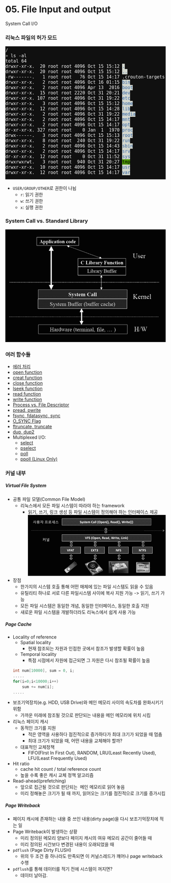 # 05. File Input and output
System Call I/O  

### 리눅스 파일의 허가 모드
![ls](./ls.png?raw=true "ls")  
* `USER/GROUP/OTHER`로 권한이 나뉨  
	* `r`: 읽기 권한  
	* `w`: 쓰기 권한  
	* `x`: 실행 권한  

### System Call vs. Standard Library
![system_call](./system_call.png?raw=true "system_call")

### 여러 함수들 
* [에러 처리](./perror_stderror "에러 처리")
* [open function](./open "open function")
* [creat function](./creat "creat function")
* [close function](./close "close function")
* [lseek function](./lseek "lseek function")
* [read function](./read "read function")
* [write function](./write "write function")
* [Process vs. File Descriptor](./read/README.md "Process vs. File Descriptor")
* [pread, pwrite](./pread_pwrite "pread, pwrite")
* [fsync, fdatasync, sync](./fsync_fdatasync_sync "fsync, fdatasync, sync")
* [O_SYNC Flag](./fsync_fdatasync_sync/README.md "O_SYNC Flag")
* [ftruncate, truncate](./ftruncate_truncate "ftruncate, truncate")
* [dup, dup2](./dup_dup2 "dup, dup2")
* Multiplexed I/O:
  * [select](./select "select")
  * [pselect](./pselect "pselect")
  * [poll](./poll "poll")
  * [ppoll (Linux Only)](./ppoll "ppoll")

### 커널 내부
##### Virtual File System
* 공통 파일 모델(Common File Model)  
	* 리눅스에서 모든 파일 시스템이 따라야 하는 framework
		* 읽기, 쓰기, 링크 생성 등 파일 시스템이 정의해야 하는 인터페이스 제공  
		![vfs](./vfs.png?raw=true "vfs")  
* 장점  
	* 한가지의 시스템 호출 통해 어떤 매체에 있는 파일 시스템도 읽을 수 있음  
	* 유틸리티 하나로 서로 다른 파일시스템 사이에 복사 지원 가능 -> 읽기, 쓰기 가능  
	* 모든 파일 시스템은 동일한 개념, 동일한 인터페이스, 동일한 호출 지원  
	* 새로운 파일 시스템을 개발하더라도 리눅스에서 쉽게 사용 가능
##### Page Cache
* Locality of reference  
	* Spatial locality  
		* 현재 참조되는 자원과 인접한 곳에서 참조가 발생할 확률이 높음
	* Temporal locality  
		* 특점 시점에서 자원에 접근되면 그 자원은 다시 참조될 확률이 높음  
    ```c
	int num[10000], sum = 0, i;  
   	.....  
    for(i=0;i<10000;i++)  
        sum += num[i];  
    .....  
    ```
* 보조기억장치(e.g. HDD, USB Drive)와 메인 메모리 사이의 속도차를 완화시키기 위함
	* 가까운 미래에 참조될 것으로 판단되는 내용을 메인 메모리에 위치 시킴
* 리눅스 페이지 캐시
	* 동적인 크기를 지원
		* 적은 영역을 사용하다 점진적으로 증가하다가 최대 크기가 되었을 때 멈춤
		* 최대 크기가 되었을 때, 어떤 내용을 교체해야 할까?
	* 대표적인 교체정책
		* FIFO(FIrst In First Out), RANDOM, LRU(Least Recently Used), LFU(Least Frequently Used)  
* Hit ratio
	* cache hit count / total reference count
	* 높을 수록 좋은 캐시 교체 정책 알고리즘
* Read-ahead(prefetching)
	* 앞으로 접근될 것으로 판단되는  메인 메모리로 읽어 놓음
	* 미리 정해놓은 크기가 될 때 까지, 읽어오는 크기를 점진적으로 크기를 증가시킴
##### Page Writeback
* 페이지 캐시에 존재하는 내용 중 쓰인 내용(dirty page)을 다시 보조기억장치에 적는 일
* Page Writeback이 발생하는 상황
	* 미리 정의된 메모리 양보다 페이지 캐시의 여유 메모리 공간이 줄어들 때
	* 미리 정의된 시간보다 변경된 내용이 오래되었을 때
* `pdflush` (Page Dirty FLUSH)
	* 위의 두 조건 중 하나라도 만족되면 이 커널스레드가 꺠어나 page writeback 수행
* `pdflush`를 통해 데이터를 적기 전에 시스템이 꺼지면?
	* 데이터 날아감.

